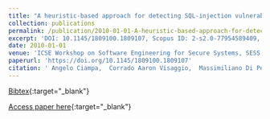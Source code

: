 ```yaml
---
title: "A heuristic-based approach for detecting SQL-injection vulnerabilities in web applications"
collection: publications
permalink: /publication/2010-01-01-A-heuristic-based-approach-for-detecting-SQL-injection-vulnerabilities-in-web-applications
excerpt: 'DOI: 10.1145/1809100.1809107, Scopus ID: 2-s2.0-77954589409, Cited by: 27'
date: 2010-01-01
venue: 'ICSE Workshop on Software Engineering for Secure Systems, SESS 2010, May 2, 2010, Cape Town, South Africa'
paperurl: 'https://doi.org/10.1145/1809100.1809107'
citation: ' Angelo Ciampa,  Corrado Aaron Visaggio,  Massimiliano Di Penta, &quot;A heuristic-based approach for detecting SQL-injection vulnerabilities in web applications.&quot; ICSE Workshop on Software Engineering for Secure Systems, SESS 2010, May 2, 2010, Cape Town, South Africa, 2010.'
---
```

[Bibtex](https://dblp.org/rec/bib/conf/icse/CiampaVP10){:target="_blank"}

[Access paper here](https://doi.org/10.1145/1809100.1809107){:target="_blank"}
